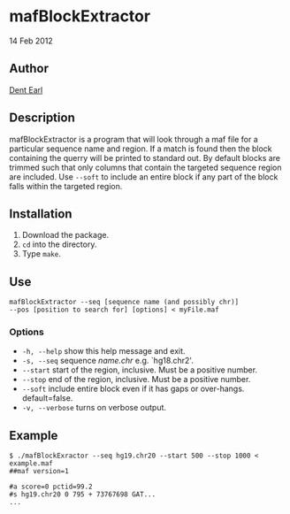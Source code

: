 # mafBlockExtractor

14 Feb 2012

## Author

[Dent Earl](https://github.com/dentearl/)

## Description
mafBlockExtractor is a program that will look through a maf file for a particular sequence name and region. If a match is found then the block containing the querry will be printed to standard out. By default blocks are trimmed such that only columns that contain the targeted sequence region are included. Use <code>--soft</code> to include an entire block if any part of the block falls within the targeted region.

## Installation
1. Download the package.
2. <code>cd</code> into the directory.
3. Type <code>make</code>.

## Use
<code>mafBlockExtractor --seq [sequence name (and possibly chr)] --pos [position to search for] [options] < myFile.maf</code>

### Options
* <code>-h, --help</code>   show this help message and exit.
* <code>-s, --seq</code>   sequence _name.chr_ e.g. `hg18.chr2'.
* <code>--start</code>   start of the region, inclusive. Must be a positive number.
* <code>--stop</code>   end of the region, inclusive. Must be a positive number.
* <code>--soft</code>   include entire block even if it has gaps or over-hangs. default=false.
* <code>-v, --verbose</code>   turns on verbose output.

## Example
    $ ./mafBlockExractor --seq hg19.chr20 --start 500 --stop 1000 < example.maf 
    ##maf version=1 
    
    #a score=0 pctid=99.2
    #s hg19.chr20 0 795 + 73767698 GAT...
    ...


